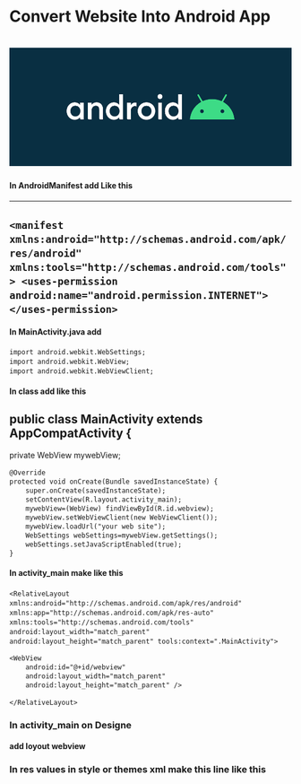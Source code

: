 <h1>Convert Website Into Android App<h1>
<img src="android.png" alt="android">

<h4>In AndroidManifest add Like this</h4>

-------------------------------------------------------------------------------------------------
`<manifest xmlns:android="http://schemas.android.com/apk/res/android"
    xmlns:tools="http://schemas.android.com/tools">
    <uses-permission  android:name="android.permission.INTERNET"></uses-permission>`
--------------------------------------------------------------------------------------------------

<h4>In MainActivity.java add</h4>

`import android.webkit.WebSettings;` <br>
`import android.webkit.WebView;`  
`import android.webkit.WebViewClient;`

<h4>In class add like this</h4>
<h2>public class MainActivity extends AppCompatActivity {</h2>
 private WebView mywebView;

    @Override
    protected void onCreate(Bundle savedInstanceState) {
        super.onCreate(savedInstanceState);
        setContentView(R.layout.activity_main);
        mywebView=(WebView) findViewById(R.id.webview);
        mywebView.setWebViewClient(new WebViewClient());
        mywebView.loadUrl("your web site");
        WebSettings webSettings=mywebView.getSettings();
        webSettings.setJavaScriptEnabled(true);
    }
<h4>In activity_main make like this</h4>

<?xml version="1.0" encoding="utf-8"?>
`<RelativeLayout xmlns:android="http://schemas.android.com/apk/res/android"
    xmlns:app="http://schemas.android.com/apk/res-auto"
    xmlns:tools="http://schemas.android.com/tools"
    android:layout_width="match_parent"
    android:layout_height="match_parent"
    tools:context=".MainActivity">`


    <WebView
        android:id="@+id/webview"
        android:layout_width="match_parent"
        android:layout_height="match_parent" />
`</RelativeLayout>`

<h3>In activity_main on Designe</h3>
<h4>add loyout webview</h4>

<h3>In res values in style or themes xml make this line like this</h3>
    <h4><style name="Theme.this be your name of app" parent="Theme.MaterialComponents.DayNight.DarkActionBar"></h4>

